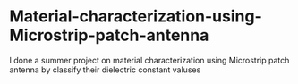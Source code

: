 # Material-characterization-using-Microstrip-patch-antenna
I done a summer project on material characterization using Microstrip patch antenna by classify their dielectric constant valuses

